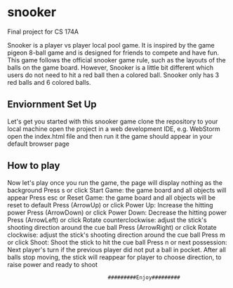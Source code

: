 # snooker

Final project for CS 174A

Snooker is a player vs player local pool game. It is inspired by the game pigeon 
    8-ball game and is designed for friends to compete and have fun. This game
    follows the official snooker game rule, such as the layouts of the balls on
    the game board. However, Snooker is a little bit different which users do not
    need to hit a red ball then a colored ball. Snooker only has 3 red balls and 6
    colored balls.

## Enviornment Set Up
Let's get you started with this snooker game
    clone the repository to your local machine
    open the project in a web development IDE, e.g. WebStorm
    open the index.html file and then run it
    the game should appear in your default browser page
    
## How to play
Now let's play
    once you run the game, the page will display nothing as the background
    Press s or click Start Game: the game board and all objects will appear
    Press esc or Reset Game: the game board and all objects will be reset to default
    Press (ArrowUp) or click Power Up: Increase the hitting power
    Press (ArrowDown) or click Power Down: Decrease the hitting power
    Press (ArrowLeft) or click Rotate counterclockwise: adjust the stick's shooting direction                                                     around the cue ball 
    Press (ArrowRight) or click Rotate clockwise:       adjust the stick's shooting direction                                                     around the cue ball 
    Press m  or click Shoot:  Shoot the stick to hit the cue ball
    Press n or next possession: Next player's turn if the previous player did not put a ball in 
                                pocket. After all balls stop moving, the stick will reappear for
                                player to choose direction, to raise power and ready to shoot
                                
                                    #########Enjoy#########
